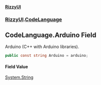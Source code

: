 #### [RizzyUI](index 'index')
### [RizzyUI](RizzyUI 'RizzyUI').[CodeLanguage](RizzyUI.CodeLanguage 'RizzyUI.CodeLanguage')

## CodeLanguage.Arduino Field

Arduino (C++ with Arduino libraries).

```csharp
public const string Arduino = arduino;
```

#### Field Value
[System.String](https://docs.microsoft.com/en-us/dotnet/api/System.String 'System.String')